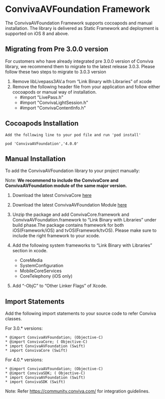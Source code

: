 # ConvivaAVFoundation Framework

The ConvivaAVFoundation Framework supports cocoapods and manual installation. The library is delivered as Static Framework and deployment is supported on iOS 8 and above.

## Migrating from Pre 3.0.0 version
For customers who have already integrated pre 3.0.0 version of Conviva library, we recommend them to migrate to the latest 
release 3.0.3. Please follow these two steps to migrate to 3.0.3 version
  1. Remove libLivepass3AV.a from “Link Binary with Libraries” of xcode
  2. Remove the following header file from your application and follow either cocoapods or manual way of installation.
        * #import "LivePass.h"
        * #import "ConvivaLightSession.h"
        * #import "ConvivaContentInfo.h"


## Cocoapods Installation
    Add the following line to your pod file and run 'pod install'

    pod 'ConvivaAVFoundation','4.0.0'

## Manual Installation
To add the ConvivaAVFoundation library to your project manually:

Note: **We recommend to include the ConvivaCore and ConvivaAVFoundation module of the same 
      major version.**

1.	Download the latest ConvivaCore [here](https://github.com/Conviva/ConvivaCore/archive/4.0.0.zip)

2.	Download the latest ConvivaAVFoundation Module [here](https://github.com/Conviva/ConvivaAVFoundation/archive/4.0.0.zip)

3.	Unzip the package and add ConvivaCore.framework and ConvivaAVFoundation.framework to “Link Binary with Libraries” under build phase.The package contains framework for both iOS(Framework/iOS) and tvOS(Framework/tvOS). Please make sure to include the right framework to your xcode.

4.	Add the following system frameworks to “Link Binary with Libraries” section in xcode.

    * CoreMedia
    * SystemConfiguration
    * MobileCoreServices
    * CoreTelephony (iOS only)

5.	Add “-ObjC” to “Other Linker Flags” of Xcode.

    
## Import Statements

  Add the following import statements to your source code to refer Conviva classes.
 
For 3.0.* versions:

    * @import ConvivaAVFoundation; (Objective-C)
    * @import ConvivaCore; ( Objective-C)
    * import ConvivaAVFoundation (Swift)
    * import ConvivaCore (Swift)
    
For 4.0.* versions:

    * @import ConvivaAVFoundation; (Objective-C)
    * @import ConvivaSDK; ( Objective-C)
    * import ConvivaAVFoundation (Swift)
    * import ConvivaSDK (Swift)


Note: Refer https://community.conviva.com/ for integration guidelines.
